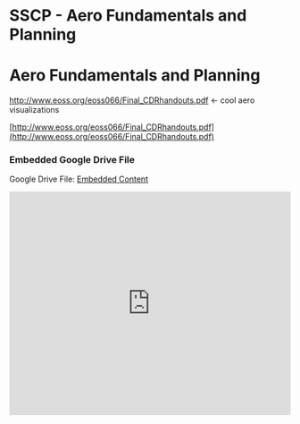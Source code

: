# SSCP - Aero Fundamentals and Planning

# Aero Fundamentals and Planning

http://www.eoss.org/eoss066/Final_CDRhandouts.pdf <- cool aero visualizations

[http://www.eoss.org/eoss066/Final_CDRhandouts.pdf](http://www.eoss.org/eoss066/Final_CDRhandouts.pdf)

[](https://drive.google.com/folderview?id=1tfqWiSqoHCxpqBLGR1pMZcqvopwSX9X9)

### Embedded Google Drive File

Google Drive File: [Embedded Content](https://drive.google.com/embeddedfolderview?id=1tfqWiSqoHCxpqBLGR1pMZcqvopwSX9X9#list)

<iframe width="100%" height="400" src="https://drive.google.com/embeddedfolderview?id=1tfqWiSqoHCxpqBLGR1pMZcqvopwSX9X9#list" frameborder="0"></iframe>

